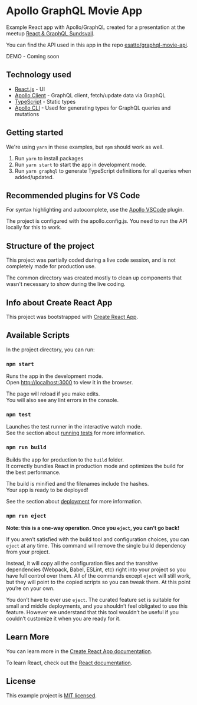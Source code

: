 # Apollo GraphQL Movie App

Example React app with Apollo/GraphQL created for a presentation at the meetup [React & GraphQL Sundsvall](https://www.meetup.com/React-GraphQL-Sundsvall/).

You can find the API used in this app in the repo [esatto/graphql-movie-api](https://github.com/esatto/graphql-movie-api).

DEMO - Coming soon

## Technology used

- [React.js](https://reactjs.org/) - UI
- [Apollo Client](https://www.apollographql.com/docs/react/) - GraphQL client, fetch/update data via GraphQL
- [TypeScript](https://www.typescriptlang.org/) - Static types
- [Apollo CLI](https://github.com/apollographql/apollo-tooling) - Used for generating types for GraphQL queries and mutations

## Getting started

We're using `yarn` in these examples, but `npm` should work as well.

1. Run `yarn` to install packages
2. Run `yarn start` to start the app in development mode.
3. Run `yarn graphql` to generate TypeScript definitions for all queries when added/updated.

## Recommended plugins for VS Code

For syntax highlighting and autocomplete, use the [Apollo VSCode](https://marketplace.visualstudio.com/items?itemName=apollographql.vscode-apollo) plugin.

The project is configured with the apollo.config.js. You need to run the API locally for this to work.

## Structure of the project

This project was partially coded during a live code session, and is not completely made for production use.

The common directory was created mostly to clean up components that wasn't necessary to show during the live coding.

## Info about Create React App

This project was bootstrapped with [Create React App](https://github.com/facebook/create-react-app).

## Available Scripts

In the project directory, you can run:

### `npm start`

Runs the app in the development mode.<br>
Open [http://localhost:3000](http://localhost:3000) to view it in the browser.

The page will reload if you make edits.<br>
You will also see any lint errors in the console.

### `npm test`

Launches the test runner in the interactive watch mode.<br>
See the section about [running tests](https://facebook.github.io/create-react-app/docs/running-tests) for more information.

### `npm run build`

Builds the app for production to the `build` folder.<br>
It correctly bundles React in production mode and optimizes the build for the best performance.

The build is minified and the filenames include the hashes.<br>
Your app is ready to be deployed!

See the section about [deployment](https://facebook.github.io/create-react-app/docs/deployment) for more information.

### `npm run eject`

**Note: this is a one-way operation. Once you `eject`, you can’t go back!**

If you aren’t satisfied with the build tool and configuration choices, you can `eject` at any time. This command will remove the single build dependency from your project.

Instead, it will copy all the configuration files and the transitive dependencies (Webpack, Babel, ESLint, etc) right into your project so you have full control over them. All of the commands except `eject` will still work, but they will point to the copied scripts so you can tweak them. At this point you’re on your own.

You don’t have to ever use `eject`. The curated feature set is suitable for small and middle deployments, and you shouldn’t feel obligated to use this feature. However we understand that this tool wouldn’t be useful if you couldn’t customize it when you are ready for it.

## Learn More

You can learn more in the [Create React App documentation](https://facebook.github.io/create-react-app/docs/getting-started).

To learn React, check out the [React documentation](https://reactjs.org/).

## License

This example project is [MIT licensed](./LICENSE).
